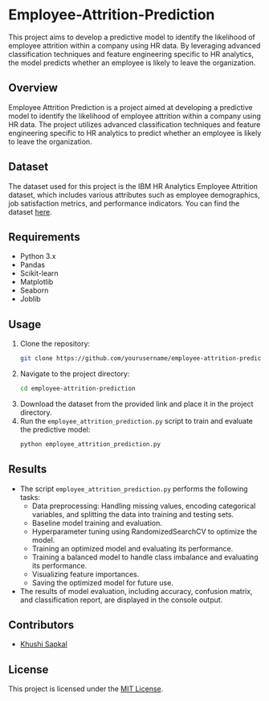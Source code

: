 # Employee-Attrition-Prediction
This project aims to develop a predictive model to identify the likelihood of employee attrition within a company using HR data. By leveraging advanced classification techniques and feature engineering specific to HR analytics, the model predicts whether an employee is likely to leave the organization. 

## Overview
Employee Attrition Prediction is a project aimed at developing a predictive model to identify the likelihood of employee attrition within a company using HR data. The project utilizes advanced classification techniques and feature engineering specific to HR analytics to predict whether an employee is likely to leave the organization.

## Dataset
The dataset used for this project is the IBM HR Analytics Employee Attrition dataset, which includes various attributes such as employee demographics, job satisfaction metrics, and performance indicators. You can find the dataset [here](https://www.kaggle.com/pavansubhasht/ibm-hr-analytics-attrition-dataset).

## Requirements
- Python 3.x
- Pandas
- Scikit-learn
- Matplotlib
- Seaborn
- Joblib

## Usage
1. Clone the repository:
   ```bash
   git clone https://github.com/yourusername/employee-attrition-prediction.git
   ```
2. Navigate to the project directory:
   ```bash
   cd employee-attrition-prediction
   ```
3. Download the dataset from the provided link and place it in the project directory.
4. Run the `employee_attrition_prediction.py` script to train and evaluate the predictive model:
   ```bash
   python employee_attrition_prediction.py
   ```

## Results
- The script `employee_attrition_prediction.py` performs the following tasks:
  - Data preprocessing: Handling missing values, encoding categorical variables, and splitting the data into training and testing sets.
  - Baseline model training and evaluation.
  - Hyperparameter tuning using RandomizedSearchCV to optimize the model.
  - Training an optimized model and evaluating its performance.
  - Training a balanced model to handle class imbalance and evaluating its performance.
  - Visualizing feature importances.
  - Saving the optimized model for future use.
- The results of model evaluation, including accuracy, confusion matrix, and classification report, are displayed in the console output.

## Contributors
- [Khushi Sapkal](https://github.com/Khushi136)

## License
This project is licensed under the [MIT License](LICENSE).
